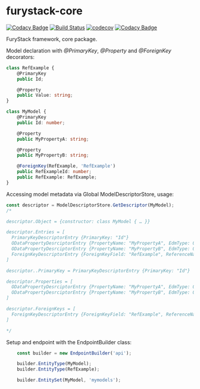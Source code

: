 # furystack-core


[![Codacy Badge](https://api.codacy.com/project/badge/Grade/15a860bfcb6e4779880ebb46ce2aa882)](https://www.codacy.com/app/gallayl/furystack-core?utm_source=github.com&utm_medium=referral&utm_content=FuryTechs/furystack-core&utm_campaign=badger)
[![Build Status](https://travis-ci.org/FuryTechs/furystack-core.svg?branch=master)](https://travis-ci.org/FuryTechs/furystack-core)
[![codecov](https://codecov.io/gh/FuryTechs/furystack-core/branch/master/graph/badge.svg)](https://codecov.io/gh/FuryTechs/furystack-core)
[![Codacy Badge](https://api.codacy.com/project/badge/Grade/15a860bfcb6e4779880ebb46ce2aa882)](https://www.codacy.com/app/gallayl/furystack-core?utm_source=github.com&amp;utm_medium=referral&amp;utm_content=FuryTechs/furystack-core&amp;utm_campaign=Badge_Grade)


FuryStack framework, core package.

Model declaration with _@PrimaryKey_, _@Property_ and _@ForeignKey_ decorators:
``` ts
class RefExample {
    @PrimaryKey
    public Id;

    @Property
    public Value: string;
}

class MyModel {
    @PrimaryKey
    public Id: number;

    @Property
    public MyPropertyA: string;

    @Property
    public MyPropertyB: string;

    @ForeignKey(RefExample, 'RefExample')
    public RefExampleId: number;
    public RefExample: RefExample;
}
```

Accessing model metadata via Global ModelDescriptorStore, usage:
``` ts
const descriptor = ModelDescriptorStore.GetDescriptor(MyModel);
/*

descriptor.Object = {constructor: class MyModel { … }}

descriptor.Entries = [
  PrimaryKeyDescriptorEntry {PrimaryKey: "Id"}
  ODataPropertyDesrciptorEntry {PropertyName: "MyPropertyA", EdmType: 0}
  ODataPropertyDesrciptorEntry {PropertyName: "MyPropertyB", EdmType: 0}
  ForeignKeyDescriptorEntry {ForeignKeyField: "RefExample", ReferenceName: "RefExample"}
]

descriptor..PrimaryKey = PrimaryKeyDescriptorEntry {PrimaryKey: "Id"}

descriptor.Properties = [
  ODataPropertyDesrciptorEntry {PropertyName: "MyPropertyA", EdmType: 0}
  ODataPropertyDesrciptorEntry {PropertyName: "MyPropertyB", EdmType: 0}
]

descriptor.ForeignKeys = [
  ForeignKeyDescriptorEntry {ForeignKeyField: "RefExample", ReferenceName: "RefExample"}
]

*/
```

Setup and endpoint with the EndpointBuilder class:

``` ts
    const builder = new EndpointBuilder('api');

    builder.EntityType(MyModel);
    builder.EntityType(RefExample);

    builder.EntitySet(MyModel, 'mymodels');
```

